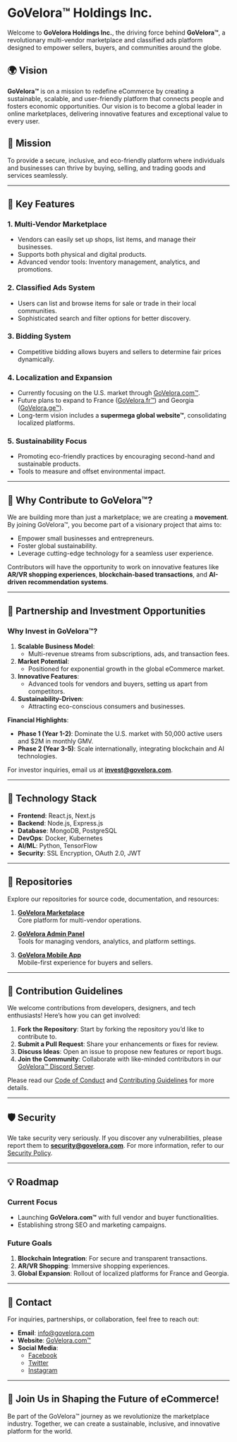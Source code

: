 # GoVelora™ Holdings Inc.

Welcome to **GoVelora Holdings Inc.**, the driving force behind **GoVelora™**, a revolutionary multi-vendor marketplace and classified ads platform designed to empower sellers, buyers, and communities around the globe.

## 🌍 Vision
**GoVelora™** is on a mission to redefine eCommerce by creating a sustainable, scalable, and user-friendly platform that connects people and fosters economic opportunities. Our vision is to become a global leader in online marketplaces, delivering innovative features and exceptional value to every user.

## 🚀 Mission
To provide a secure, inclusive, and eco-friendly platform where individuals and businesses can thrive by buying, selling, and trading goods and services seamlessly.

---

## 📌 Key Features
### **1. Multi-Vendor Marketplace**
- Vendors can easily set up shops, list items, and manage their businesses.
- Supports both physical and digital products.
- Advanced vendor tools: Inventory management, analytics, and promotions.

### **2. Classified Ads System**
- Users can list and browse items for sale or trade in their local communities.
- Sophisticated search and filter options for better discovery.

### **3. Bidding System**
- Competitive bidding allows buyers and sellers to determine fair prices dynamically.

### **4. Localization and Expansion**
- Currently focusing on the U.S. market through [GoVelora.com™](https://govelora.com).
- Future plans to expand to France ([GoVelora.fr™](https://govelora.fr)) and Georgia ([GoVelora.ge™](https://govelora.ge)).
- Long-term vision includes a **supermega global website™**, consolidating localized platforms.

### **5. Sustainability Focus**
- Promoting eco-friendly practices by encouraging second-hand and sustainable products.
- Tools to measure and offset environmental impact.

---

## 🔑 Why Contribute to GoVelora™?
We are building more than just a marketplace; we are creating a **movement**. By joining GoVelora™, you become part of a visionary project that aims to:

- Empower small businesses and entrepreneurs.
- Foster global sustainability.
- Leverage cutting-edge technology for a seamless user experience.

Contributors will have the opportunity to work on innovative features like **AR/VR shopping experiences**, **blockchain-based transactions**, and **AI-driven recommendation systems**.

---

## 🤝 Partnership and Investment Opportunities
### **Why Invest in GoVelora™?**
1. **Scalable Business Model**: 
   - Multi-revenue streams from subscriptions, ads, and transaction fees.
2. **Market Potential**: 
   - Positioned for exponential growth in the global eCommerce market.
3. **Innovative Features**: 
   - Advanced tools for vendors and buyers, setting us apart from competitors.
4. **Sustainability-Driven**: 
   - Attracting eco-conscious consumers and businesses.

**Financial Highlights**:
- **Phase 1 (Year 1-2)**: Dominate the U.S. market with 50,000 active users and $2M in monthly GMV.
- **Phase 2 (Year 3-5)**: Scale internationally, integrating blockchain and AI technologies.

For investor inquiries, email us at **invest@govelora.com**.

---

## 🔧 Technology Stack
- **Frontend**: React.js, Next.js
- **Backend**: Node.js, Express.js
- **Database**: MongoDB, PostgreSQL
- **DevOps**: Docker, Kubernetes
- **AI/ML**: Python, TensorFlow
- **Security**: SSL Encryption, OAuth 2.0, JWT

---

## 📂 Repositories
Explore our repositories for source code, documentation, and resources:

1. **[GoVelora Marketplace](https://github.com/GoVelora-Holdings-Inc/Marketplace)**  
   Core platform for multi-vendor operations.
   
2. **[GoVelora Admin Panel](https://github.com/GoVelora-Holdings-Inc/Admin-Panel)**  
   Tools for managing vendors, analytics, and platform settings.
   
3. **[GoVelora Mobile App](https://github.com/GoVelora-Holdings-Inc/Mobile-App)**  
   Mobile-first experience for buyers and sellers.

---

## 📜 Contribution Guidelines
We welcome contributions from developers, designers, and tech enthusiasts! Here’s how you can get involved:

1. **Fork the Repository**: Start by forking the repository you’d like to contribute to.
2. **Submit a Pull Request**: Share your enhancements or fixes for review.
3. **Discuss Ideas**: Open an issue to propose new features or report bugs.
4. **Join the Community**: Collaborate with like-minded contributors in our [GoVelora™ Discord Server](#).

Please read our [Code of Conduct](https://github.com/GoVelora-Holdings-Inc/.github/blob/main/CODE_OF_CONDUCT.md) and [Contributing Guidelines](https://github.com/GoVelora-Holdings-Inc/.github/blob/main/CONTRIBUTING.md) for more details.

---

## 🛡️ Security
We take security very seriously. If you discover any vulnerabilities, please report them to **security@govelora.com**. For more information, refer to our [Security Policy](https://github.com/GoVelora-Holdings-Inc/.github/blob/main/SECURITY.md).

---

## 💡 Roadmap
### **Current Focus**
- Launching **GoVelora.com™** with full vendor and buyer functionalities.
- Establishing strong SEO and marketing campaigns.

### **Future Goals**
1. **Blockchain Integration**: For secure and transparent transactions.
2. **AR/VR Shopping**: Immersive shopping experiences.
3. **Global Expansion**: Rollout of localized platforms for France and Georgia.

---

## 📧 Contact
For inquiries, partnerships, or collaboration, feel free to reach out:

- **Email**: info@govelora.com  
- **Website**: [GoVelora.com™](https://govelora.com)  
- **Social Media**:  
  - [Facebook](https://www.facebook.com/GoVelora)  
  - [Twitter](https://twitter.com/GoVelora)  
  - [Instagram](https://www.instagram.com/GoVelora)  

---

## 🌟 Join Us in Shaping the Future of eCommerce!
Be part of the GoVelora™ journey as we revolutionize the marketplace industry. Together, we can create a sustainable, inclusive, and innovative platform for the world.

